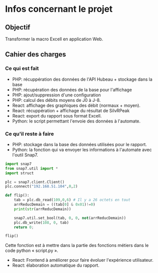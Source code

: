 # Infos concernant le projet

## Objectif

Transformer la macro Excell en application Web.

## Cahier des charges

### Ce qui est fait

-   PHP: récuppération des données de l'API Hubeau + stockage dans la base
-   PHP: récupération des données de la base pour l'affichage
-   PHP: ajout/suppression d'une configuration
-   PHP: calcul des débits moyens de J0 à J-8.
-   React: affichage des graphiques des débit (normaux + moyen).
-   React: récuppération + affichage du résultat de SilvRPeak
-   React: export du rapport sous format Excell.
-   Python: le script permettant l'envoie des données à l'automate.

### Ce qu'il reste à faire

-   PHP: stockage dans la base des données utilisées pour le rapport.
-   Python: la fonction qui va envoyer les informations à l'automate avec l'outil Snap7.

```python
import snap7
from snap7.util import *
import struct

plc = snap7.client.Client()
plc.connect("192.168.51.104",0,2)

def flip():
    tab = plc.db_read(109,0,6) # Il y a 26 octets en tout
    arrReducDemain = ((tab[0] & 0x01)!=0)
    print(str(arrReducDemain))

    snap7.util.set_bool(tab, 0, 0, not(arrReducDemain))
    plc.db_write(108, 0, tab)
    return 0;

flip()
```

Cette fonction est à mettre dans la partie des fonctions métiers dans le code python « script.py ».

-   React: Frontend à améliorer pour faire évoluer l'expérience utilisateur.
-   React: élaboration automatique du rapport.
